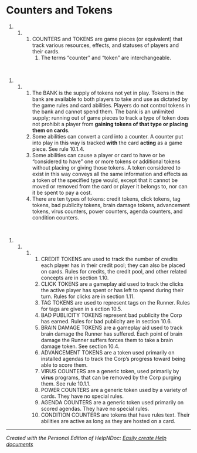 # Counters and Tokens

1. &nbsp;
   1. &nbsp;
      1. COUNTERS and TOKENS are game pieces (or equivalent) that track various resources, effects, and statuses of players and their cards.
         1. The terms “counter” and “token” are interchangeable.

&nbsp;

1. &nbsp;
   1. &nbsp;
      1. The BANK is the supply of tokens not yet in play. Tokens in the bank are available to both players to take and use as dictated by the game rules and card abilities. Players do not control tokens in the bank and cannot spend them. The bank is an unlimited supply; running out of game pieces to track a type of token does not prohibit a player from **gaining tokens of that type or placing them on cards**.
      1. Some abilities can convert a card into a counter. A counter put into play in this way is tracked **with** the card **acting** as a game piece. See rule 10.1.4.
      1. Some abilities can cause a player or card to have or be “considered to have” one or more tokens or additional tokens without placing or giving those tokens. A token considered to exist in this way conveys all the same information and effects as a token of the specified type would, except that it cannot be moved or removed from the card or player it belongs to, nor can it be spent to pay a cost.
      1. There are ten types of tokens: credit tokens, click tokens, tag tokens, bad publicity tokens, brain damage tokens, advancement tokens, virus counters, power counters, agenda counters, and condition counters.

&nbsp;

1. &nbsp;
   1. &nbsp;
      1. &nbsp;
         1. CREDIT TOKENS are used to track the number of credits each player has in their credit pool; they can also be placed on cards. Rules for credits, the credit pool, and other related concepts are in section 1.10.
         1. CLICK TOKENS are a gameplay aid used to track the clicks the active player has spent or has left to spend during their turn. Rules for clicks are in section 1.11.
         1. TAG TOKENS are used to represent tags on the Runner. Rules for tags are given in s ection 10.5.
         1. BAD PUBLICITY TOKENS represent bad publicity the Corp has earned. Rules for bad publicity are in section 10.6.
         1. BRAIN DAMAGE TOKENS are a gameplay aid used to track brain damage the Runner has suffered. Each point of brain damage the Runner suffers forces them to take a brain damage token. See section 10.4.
         1. ADVANCEMENT TOKENS are a token used primarily on installed agendas to track the Corp’s progress toward being able to score them.
         1. VIRUS COUNTERS are a generic token, used primarily by **virus** programs, that can be removed by the Corp purging them. See rule 10.1.1.
         1. POWER COUNTERS are a generic token used by a variety of cards. They have no special rules.
         1. AGENDA COUNTERS are a generic token used primarily on scored agendas. They have no special rules.
         1. CONDITION COUNTERS are tokens that have rules text. Their abilities are active as long as they are hosted on a card.


***
_Created with the Personal Edition of HelpNDoc: [Easily create Help documents](<https://www.helpndoc.com/feature-tour>)_
